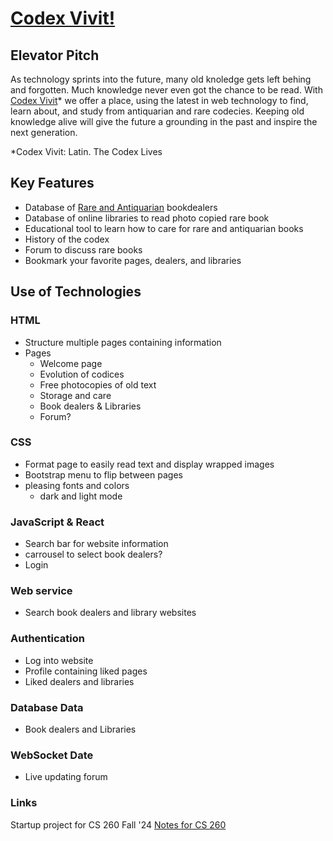 # <ins>Codex Vivit!</ins>

## Elevator Pitch
   As technology sprints into the future, many old knoledge gets left behing and forgotten. Much knowledge never even got the chance to be read. With <ins>Codex Vivit</ins>* we offer a place, using the latest in web technology to find, learn about, and study from antiquarian and rare codecies. Keeping old knowledge alive will give the future a grounding in the past and inspire the next generation.

   *Codex Vivit: Latin. The Codex Lives

## Key Features
   - Database of <ins>Rare and Antiquarian</ins> bookdealers
   - Database of online libraries to read photo copied rare book
   - Educational tool to learn how to care for rare and antiquarian books
   - History of the codex
   - Forum to discuss rare books
   - Bookmark your favorite pages, dealers, and libraries

## Use of Technologies
   ### HTML
- Structure multiple pages containing information
- Pages
	- Welcome page
	- Evolution of codices
	- Free photocopies of old text
	- Storage and care
	- Book dealers & Libraries
	- Forum? 
### CSS
- Format page to easily read text and display wrapped images
- Bootstrap menu to flip between pages
- pleasing fonts and colors
	- dark and light mode
### JavaScript & React
- Search bar for website information
- carrousel to select book dealers?
- Login
### Web service 
- Search book dealers and library websites
### Authentication
- Log into website
- Profile containing liked pages
- Liked dealers and libraries
### Database Data
- Book dealers and Libraries
### WebSocket Date
- Live updating forum


### Links
Startup project for CS 260 Fall '24
[Notes for CS 260](./notes.md)
